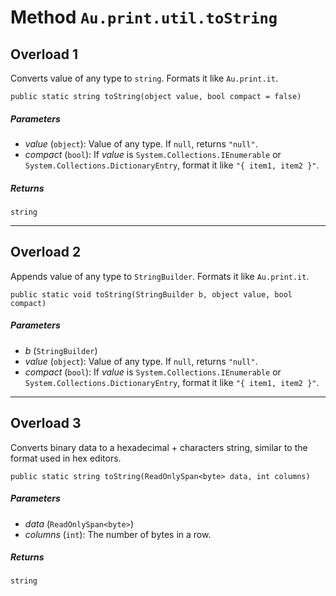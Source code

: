# Method `Au.print.util.toString`

## Overload 1

Converts value of any type to `string`. Formats it like `Au.print.it`.

```
public static string toString(object value, bool compact = false)
```

##### Parameters

- *value*  (`object`):
    Value of any type. If `null`, returns `"null"`.
- *compact*  (`bool`):
    If *value* is `System.Collections.IEnumerable` or `System.Collections.DictionaryEntry`, format it like `"{ item1, item2 }"`.

##### Returns

`string`

* * *

## Overload 2

Appends value of any type to `StringBuilder`. Formats it like `Au.print.it`.

```
public static void toString(StringBuilder b, object value, bool compact)
```

##### Parameters

- *b*  (`StringBuilder`)
- *value*  (`object`):
    Value of any type. If `null`, returns `"null"`.
- *compact*  (`bool`):
    If *value* is `System.Collections.IEnumerable` or `System.Collections.DictionaryEntry`, format it like `"{ item1, item2 }"`.

* * *

## Overload 3

Converts binary data to a hexadecimal + characters string, similar to the format used in hex editors.

```
public static string toString(ReadOnlySpan<byte> data, int columns)
```

##### Parameters

- *data*  (`ReadOnlySpan<byte>`)
- *columns*  (`int`):
    The number of bytes in a row.

##### Returns

`string`